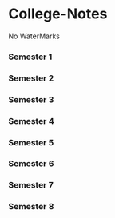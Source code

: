 # College-Notes
 No WaterMarks

### Semester 1

### Semester 2

### Semester 3

### Semester 4

### Semester 5

### Semester 6

### Semester 7


### Semester 8
